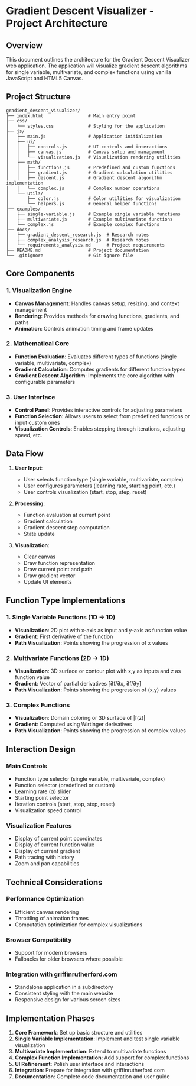 # Gradient Descent Visualizer - Project Architecture

## Overview
This document outlines the architecture for the Gradient Descent Visualizer web application. The application will visualize gradient descent algorithms for single variable, multivariate, and complex functions using vanilla JavaScript and HTML5 Canvas.

## Project Structure
```
gradient_descent_visualizer/
├── index.html                 # Main entry point
├── css/
│   └── styles.css             # Styling for the application
├── js/
│   ├── main.js                # Application initialization
│   ├── ui/
│   │   ├── controls.js        # UI controls and interactions
│   │   ├── canvas.js          # Canvas setup and management
│   │   └── visualization.js   # Visualization rendering utilities
│   ├── math/
│   │   ├── functions.js       # Predefined and custom functions
│   │   ├── gradient.js        # Gradient calculation utilities
│   │   ├── descent.js         # Gradient descent algorithm implementation
│   │   └── complex.js         # Complex number operations
│   └── utils/
│       ├── color.js           # Color utilities for visualization
│       └── helpers.js         # General helper functions
├── examples/
│   ├── single-variable.js     # Example single variable functions
│   ├── multivariate.js        # Example multivariate functions
│   └── complex.js             # Example complex functions
├── docs/
│   ├── gradient_descent_research.js  # Research notes
│   ├── complex_analysis_research.js  # Research notes
│   └── requirements_analysis.md      # Project requirements
├── README.md                  # Project documentation
└── .gitignore                 # Git ignore file
```

## Core Components

### 1. Visualization Engine
- **Canvas Management**: Handles canvas setup, resizing, and context management
- **Rendering**: Provides methods for drawing functions, gradients, and paths
- **Animation**: Controls animation timing and frame updates

### 2. Mathematical Core
- **Function Evaluation**: Evaluates different types of functions (single variable, multivariate, complex)
- **Gradient Calculation**: Computes gradients for different function types
- **Gradient Descent Algorithm**: Implements the core algorithm with configurable parameters

### 3. User Interface
- **Control Panel**: Provides interactive controls for adjusting parameters
- **Function Selection**: Allows users to select from predefined functions or input custom ones
- **Visualization Controls**: Enables stepping through iterations, adjusting speed, etc.

## Data Flow

1. **User Input**:
   - User selects function type (single variable, multivariate, complex)
   - User configures parameters (learning rate, starting point, etc.)
   - User controls visualization (start, stop, step, reset)

2. **Processing**:
   - Function evaluation at current point
   - Gradient calculation
   - Gradient descent step computation
   - State update

3. **Visualization**:
   - Clear canvas
   - Draw function representation
   - Draw current point and path
   - Draw gradient vector
   - Update UI elements

## Function Type Implementations

### 1. Single Variable Functions (1D → 1D)
- **Visualization**: 2D plot with x-axis as input and y-axis as function value
- **Gradient**: First derivative of the function
- **Path Visualization**: Points showing the progression of x values

### 2. Multivariate Functions (2D → 1D)
- **Visualization**: 3D surface or contour plot with x,y as inputs and z as function value
- **Gradient**: Vector of partial derivatives [∂f/∂x, ∂f/∂y]
- **Path Visualization**: Points showing the progression of (x,y) values

### 3. Complex Functions
- **Visualization**: Domain coloring or 3D surface of |f(z)|
- **Gradient**: Computed using Wirtinger derivatives
- **Path Visualization**: Points showing the progression of complex values

## Interaction Design

### Main Controls
- Function type selector (single variable, multivariate, complex)
- Function selector (predefined or custom)
- Learning rate (α) slider
- Starting point selector
- Iteration controls (start, stop, step, reset)
- Visualization speed control

### Visualization Features
- Display of current point coordinates
- Display of current function value
- Display of current gradient
- Path tracing with history
- Zoom and pan capabilities

## Technical Considerations

### Performance Optimization
- Efficient canvas rendering
- Throttling of animation frames
- Computation optimization for complex visualizations

### Browser Compatibility
- Support for modern browsers
- Fallbacks for older browsers where possible

### Integration with griffinrutherford.com
- Standalone application in a subdirectory
- Consistent styling with the main website
- Responsive design for various screen sizes

## Implementation Phases

1. **Core Framework**: Set up basic structure and utilities
2. **Single Variable Implementation**: Implement and test single variable visualization
3. **Multivariate Implementation**: Extend to multivariate functions
4. **Complex Function Implementation**: Add support for complex functions
5. **UI Refinement**: Polish user interface and interactions
6. **Integration**: Prepare for integration with griffinrutherford.com
7. **Documentation**: Complete code documentation and user guide
